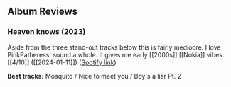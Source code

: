 ## Album Reviews

### Heaven knows (2023)

Aside from the three stand-out tracks below this is fairly mediocre. I love PinkPatheress' sound a whole. It gives me early [[2000s]] [[Nokia]] vibes. [[4/10]] ([[2024-01-11]]) ([Spotify link](https://open.spotify.com/album/2pOEFqvfxp5uUQ8vQEmVA0?si=urjOfdVEShWvRNJXz94Gvg))

**Best tracks:** Mosquito / Nice to meet you / Boy's a liar Pt. 2